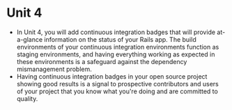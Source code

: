 # Unit 4

* In Unit 4, you will add continuous integration badges that will provide at-a-glance information on the status of your Rails app.  The build environments of your continuous integration environments function as staging environments, and having everything working as expected in these environments is a safeguard against the dependency mismanagement problem.
* Having continuous integration badges in your open source project showing good results is a signal to prospective contributors and users of your project that you know what you're doing and are committed to quality.
